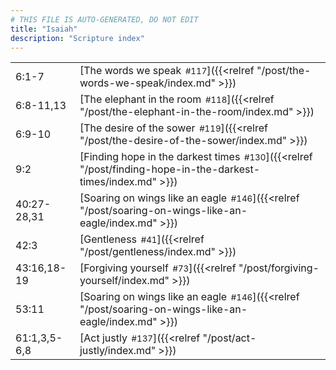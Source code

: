 ```yaml
---
# THIS FILE IS AUTO-GENERATED, DO NOT EDIT
title: "Isaiah"
description: "Scripture index"
---
```


|  |  |
| --- | --- |
| 6:1-7 | [The words we speak<span style="font-size:smaller; padding-left:0.5em;">#117</span>]({{<relref "/post/the-words-we-speak/index.md" >}}) |
| 6:8-11,13 | [The elephant in the room<span style="font-size:smaller; padding-left:0.5em;">#118</span>]({{<relref "/post/the-elephant-in-the-room/index.md" >}}) |
| 6:9-10 | [The desire of the sower<span style="font-size:smaller; padding-left:0.5em;">#119</span>]({{<relref "/post/the-desire-of-the-sower/index.md" >}}) |
| 9:2 | [Finding hope in the darkest times<span style="font-size:smaller; padding-left:0.5em;">#130</span>]({{<relref "/post/finding-hope-in-the-darkest-times/index.md" >}}) |
| 40:27-28,31 | [Soaring on wings like an eagle<span style="font-size:smaller; padding-left:0.5em;">#146</span>]({{<relref "/post/soaring-on-wings-like-an-eagle/index.md" >}}) |
| 42:3 | [Gentleness<span style="font-size:smaller; padding-left:0.5em;">#41</span>]({{<relref "/post/gentleness/index.md" >}}) |
| 43:16,18-19 | [Forgiving yourself<span style="font-size:smaller; padding-left:0.5em;">#73</span>]({{<relref "/post/forgiving-yourself/index.md" >}}) |
| 53:11 | [Soaring on wings like an eagle<span style="font-size:smaller; padding-left:0.5em;">#146</span>]({{<relref "/post/soaring-on-wings-like-an-eagle/index.md" >}}) |
| 61:1,3,5-6,8 | [Act justly<span style="font-size:smaller; padding-left:0.5em;">#137</span>]({{<relref "/post/act-justly/index.md" >}}) |
